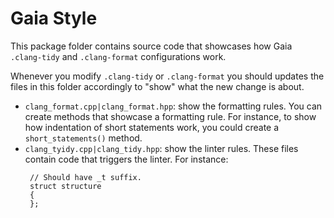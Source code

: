 # Gaia Style

This package folder contains source code that showcases how Gaia `.clang-tidy` and `.clang-format` configurations work.

Whenever you modify `.clang-tidy` or `.clang-format` you should updates the files in this folder accordingly to "show"
what the new change is about.

* `clang_format.cpp|clang_format.hpp`: show the formatting rules. You can create methods that showcase a formatting rule.
   For instance, to show how indentation of short statements work, you could create a `short_statements()` method.
* `clang_tyidy.cpp|clang_tidy.hpp`: show the linter rules. These files contain code that triggers the linter. 
   For instance: 
   ```
    // Should have _t suffix.
    struct structure
    {
    };
  ```

